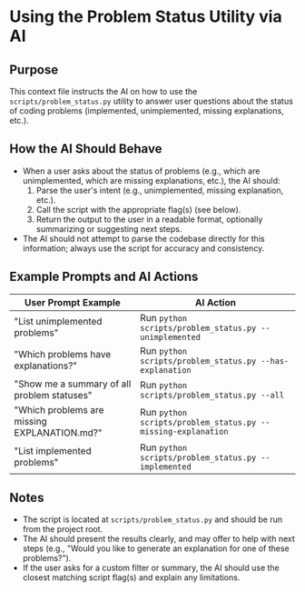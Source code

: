 # Using the Problem Status Utility via AI

## Purpose
This context file instructs the AI on how to use the `scripts/problem_status.py` utility to answer user questions about the status of coding problems (implemented, unimplemented, missing explanations, etc.).

## How the AI Should Behave
- When a user asks about the status of problems (e.g., which are unimplemented, which are missing explanations, etc.), the AI should:
  1. Parse the user's intent (e.g., unimplemented, missing explanation, etc.).
  2. Call the script with the appropriate flag(s) (see below).
  3. Return the output to the user in a readable format, optionally summarizing or suggesting next steps.
- The AI should not attempt to parse the codebase directly for this information; always use the script for accuracy and consistency.

## Example Prompts and AI Actions

| User Prompt Example                                 | AI Action                                      |
|-----------------------------------------------------|------------------------------------------------|
| "List unimplemented problems"                       | Run `python scripts/problem_status.py --unimplemented` |
| "Which problems have explanations?"                 | Run `python scripts/problem_status.py --has-explanation` |
| "Show me a summary of all problem statuses"         | Run `python scripts/problem_status.py --all`   |
| "Which problems are missing EXPLANATION.md?"        | Run `python scripts/problem_status.py --missing-explanation` |
| "List implemented problems"                         | Run `python scripts/problem_status.py --implemented` |

## Notes
- The script is located at `scripts/problem_status.py` and should be run from the project root.
- The AI should present the results clearly, and may offer to help with next steps (e.g., "Would you like to generate an explanation for one of these problems?").
- If the user asks for a custom filter or summary, the AI should use the closest matching script flag(s) and explain any limitations. 